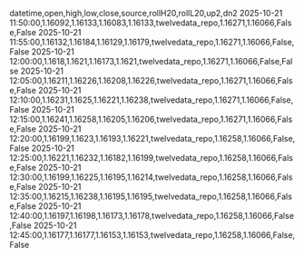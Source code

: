 datetime,open,high,low,close,source,rollH20,rollL20,up2,dn2
2025-10-21 11:50:00,1.16092,1.16133,1.16083,1.16133,twelvedata_repo,1.16271,1.16066,False,False
2025-10-21 11:55:00,1.16132,1.16184,1.16129,1.16179,twelvedata_repo,1.16271,1.16066,False,False
2025-10-21 12:00:00,1.1618,1.1621,1.16173,1.1621,twelvedata_repo,1.16271,1.16066,False,False
2025-10-21 12:05:00,1.16211,1.16226,1.16208,1.16226,twelvedata_repo,1.16271,1.16066,False,False
2025-10-21 12:10:00,1.16231,1.1625,1.16221,1.16238,twelvedata_repo,1.16271,1.16066,False,False
2025-10-21 12:15:00,1.16241,1.16258,1.16205,1.16206,twelvedata_repo,1.16271,1.16066,False,False
2025-10-21 12:20:00,1.16199,1.1623,1.16193,1.16221,twelvedata_repo,1.16258,1.16066,False,False
2025-10-21 12:25:00,1.16221,1.16232,1.16182,1.16199,twelvedata_repo,1.16258,1.16066,False,False
2025-10-21 12:30:00,1.16199,1.16225,1.16195,1.16214,twelvedata_repo,1.16258,1.16066,False,False
2025-10-21 12:35:00,1.16215,1.16238,1.16195,1.16195,twelvedata_repo,1.16258,1.16066,False,False
2025-10-21 12:40:00,1.16197,1.16198,1.16173,1.16178,twelvedata_repo,1.16258,1.16066,False,False
2025-10-21 12:45:00,1.16177,1.16177,1.16153,1.16153,twelvedata_repo,1.16258,1.16066,False,False
